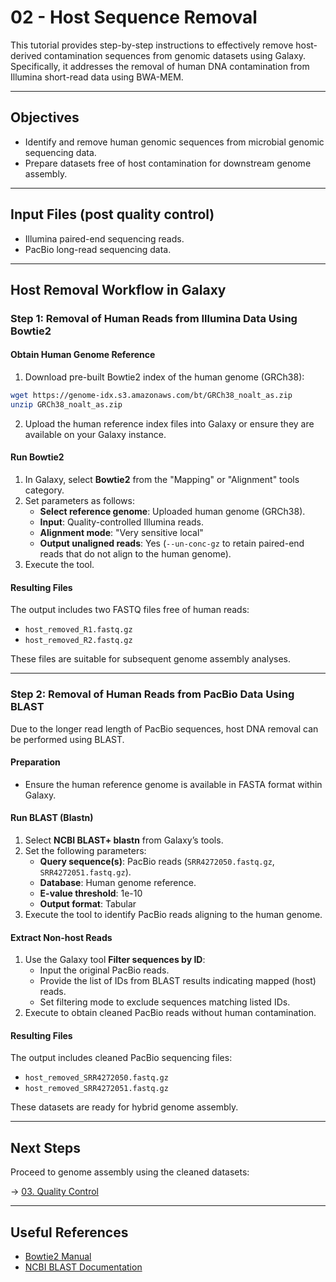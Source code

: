 # 02 - Host Sequence Removal

This tutorial provides step-by-step instructions to effectively remove host-derived contamination sequences from genomic datasets using Galaxy. Specifically, it addresses the removal of human DNA contamination from Illumina short-read data using BWA-MEM.

---

## Objectives

- Identify and remove human genomic sequences from microbial genomic sequencing data.
- Prepare datasets free of host contamination for downstream genome assembly.

---

## Input Files (post quality control)

- Illumina paired-end sequencing reads.
- PacBio long-read sequencing data.

---

## Host Removal Workflow in Galaxy

### Step 1: Removal of Human Reads from Illumina Data Using Bowtie2

#### Obtain Human Genome Reference

1. Download pre-built Bowtie2 index of the human genome (GRCh38):

```bash
wget https://genome-idx.s3.amazonaws.com/bt/GRCh38_noalt_as.zip
unzip GRCh38_noalt_as.zip
```

2. Upload the human reference index files into Galaxy or ensure they are available on your Galaxy instance.

#### Run Bowtie2

1. In Galaxy, select **Bowtie2** from the "Mapping" or "Alignment" tools category.
2. Set parameters as follows:
   - **Select reference genome**: Uploaded human genome (GRCh38).
   - **Input**: Quality-controlled Illumina reads.
   - **Alignment mode**: "Very sensitive local"
   - **Output unaligned reads**: Yes (`--un-conc-gz` to retain paired-end reads that do not align to the human genome).
3. Execute the tool.

#### Resulting Files

The output includes two FASTQ files free of human reads:
- `host_removed_R1.fastq.gz`
- `host_removed_R2.fastq.gz`

These files are suitable for subsequent genome assembly analyses.

---

### Step 2: Removal of Human Reads from PacBio Data Using BLAST

Due to the longer read length of PacBio sequences, host DNA removal can be performed using BLAST.

#### Preparation

- Ensure the human reference genome is available in FASTA format within Galaxy.

#### Run BLAST (Blastn)

1. Select **NCBI BLAST+ blastn** from Galaxy’s tools.
2. Set the following parameters:
   - **Query sequence(s)**: PacBio reads (`SRR4272050.fastq.gz`, `SRR4272051.fastq.gz`).
   - **Database**: Human genome reference.
   - **E-value threshold**: 1e-10
   - **Output format**: Tabular
3. Execute the tool to identify PacBio reads aligning to the human genome.

#### Extract Non-host Reads

1. Use the Galaxy tool **Filter sequences by ID**:
   - Input the original PacBio reads.
   - Provide the list of IDs from BLAST results indicating mapped (host) reads.
   - Set filtering mode to exclude sequences matching listed IDs.
2. Execute to obtain cleaned PacBio reads without human contamination.

#### Resulting Files

The output includes cleaned PacBio sequencing files:
- `host_removed_SRR4272050.fastq.gz`
- `host_removed_SRR4272051.fastq.gz`

These datasets are ready for hybrid genome assembly.

---

## Next Steps

Proceed to genome assembly using the cleaned datasets:

→ [03. Quality Control](03_Quality_Control.md)

---

## Useful References

- [Bowtie2 Manual](http://bowtie-bio.sourceforge.net/bowtie2/manual.shtml)
- [NCBI BLAST Documentation](https://blast.ncbi.nlm.nih.gov/Blast.cgi)
